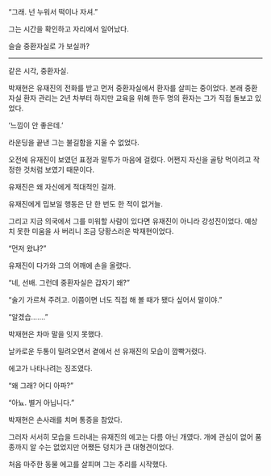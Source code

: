 “그래. 넌 누워서 떡이나 자셔.”

그는 시간을 확인하고 자리에서 일어났다.

슬슬 중환자실로 가 보실까?

* * *

같은 시각, 중환자실.

박재현은 유재진의 전화를 받고 먼저 중환자실에서 환자를 살피는 중이었다. 본래 중환자실 환자 관리는 2년 차부터 하지만 교육을 위해 한두 명의 환자는 그가 직접 돌보고 있었다.

‘느낌이 안 좋은데.’

라운딩을 끝낸 그는 불길함을 지울 수 없었다.

오전에 유재진이 보였던 표정과 말투가 마음에 걸렸다. 어쩐지 자신을 골탕 먹이려고 작정한 것처럼 보였기 때문이다.

유재진은 왜 자신에게 적대적인 걸까.

유재진에게 밉보일 행동은 단 한 번도 한 적이 없거늘.

그리고 지금 의국에서 그를 미워할 사람이 있다면 유재진이 아니라 강성진이었다. 예상치 못한 미움을 사 버리니 조금 당황스러운 박재현이었다.

“먼저 왔냐?”

유재진이 다가와 그의 어깨에 손을 올렸다.

“네, 선배. 그런데 중환자실은 갑자기 왜?”

“술기 가르쳐 주려고. 이쯤이면 너도 직접 해 볼 때가 됐다 싶어서 말이야.”

“알겠습…….”

박재현은 차마 말을 잇지 못했다.

날카로운 두통이 밀려오면서 곁에서 선 유재진의 모습이 깜빡거렸다.

에고가 나타나려는 징조였다.

“왜 그래? 어디 아파?”

“아뇨. 별거 아닙니다.”

박재현은 손사래를 치며 통증을 참았다.

그러자 서서히 모습을 드러내는 유재진의 에고는 다름 아닌 개였다. 개에 관심이 없어 품종까지 알 수는 없었지만 어쨌든 덩치가 큰 대형견이었다.

처음 마주한 동물 에고를 살피며 그는 추리를 시작했다.